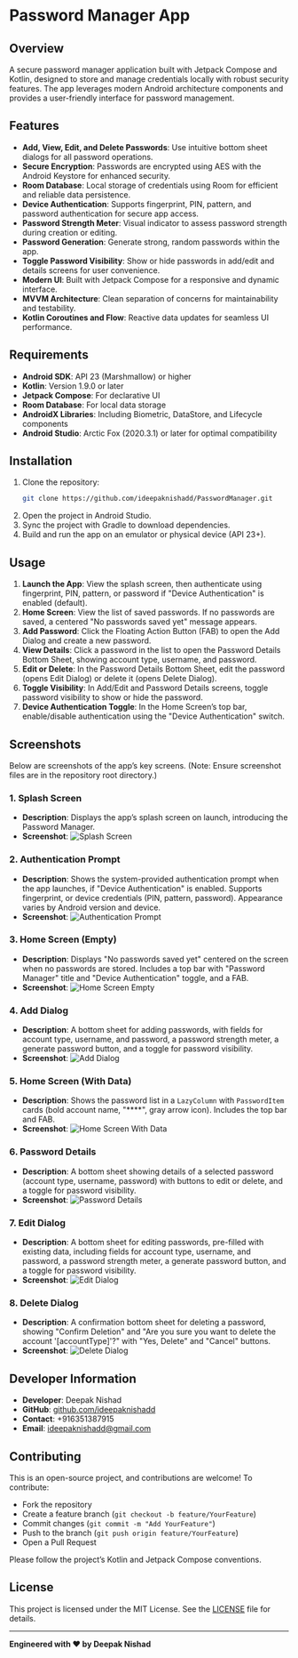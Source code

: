 # Password Manager App

## Overview
A secure password manager application built with Jetpack Compose and Kotlin, designed to store and manage credentials locally with robust security features. The app leverages modern Android architecture components and provides a user-friendly interface for password management.

## Features
- **Add, View, Edit, and Delete Passwords**: Use intuitive bottom sheet dialogs for all password operations.
- **Secure Encryption**: Passwords are encrypted using AES with the Android Keystore for enhanced security.
- **Room Database**: Local storage of credentials using Room for efficient and reliable data persistence.
- **Device Authentication**: Supports fingerprint, PIN, pattern, and password authentication for secure app access.
- **Password Strength Meter**: Visual indicator to assess password strength during creation or editing.
- **Password Generation**: Generate strong, random passwords within the app.
- **Toggle Password Visibility**: Show or hide passwords in add/edit and details screens for user convenience.
- **Modern UI**: Built with Jetpack Compose for a responsive and dynamic interface.
- **MVVM Architecture**: Clean separation of concerns for maintainability and testability.
- **Kotlin Coroutines and Flow**: Reactive data updates for seamless UI performance.

## Requirements
- **Android SDK**: API 23 (Marshmallow) or higher
- **Kotlin**: Version 1.9.0 or later
- **Jetpack Compose**: For declarative UI
- **Room Database**: For local data storage
- **AndroidX Libraries**: Including Biometric, DataStore, and Lifecycle components
- **Android Studio**: Arctic Fox (2020.3.1) or later for optimal compatibility

## Installation
1. Clone the repository:
   ```bash
   git clone https://github.com/ideepaknishadd/PasswordManager.git
   ```
2. Open the project in Android Studio.
3. Sync the project with Gradle to download dependencies.
4. Build and run the app on an emulator or physical device (API 23+).

## Usage
1. **Launch the App**: View the splash screen, then authenticate using fingerprint, PIN, pattern, or password if "Device Authentication" is enabled (default).
2. **Home Screen**: View the list of saved passwords. If no passwords are saved, a centered "No passwords saved yet" message appears.
3. **Add Password**: Click the Floating Action Button (FAB) to open the Add Dialog and create a new password.
4. **View Details**: Click a password in the list to open the Password Details Bottom Sheet, showing account type, username, and password.
5. **Edit or Delete**: In the Password Details Bottom Sheet, edit the password (opens Edit Dialog) or delete it (opens Delete Dialog).
6. **Toggle Visibility**: In Add/Edit and Password Details screens, toggle password visibility to show or hide the password.
7. **Device Authentication Toggle**: In the Home Screen’s top bar, enable/disable authentication using the "Device Authentication" switch.

## Screenshots

Below are screenshots of the app’s key screens. (Note: Ensure screenshot files are in the repository root directory.)

### 1. Splash Screen
- **Description**: Displays the app’s splash screen on launch, introducing the Password Manager.
- **Screenshot**: ![Splash Screen](splash_screen.jpg)

### 2. Authentication Prompt
- **Description**: Shows the system-provided authentication prompt when the app launches, if "Device Authentication" is enabled. Supports fingerprint, or device credentials (PIN, pattern, password). Appearance varies by Android version and device.
- **Screenshot**: ![Authentication Prompt](auth_prompt.jpg)

### 3. Home Screen (Empty)
- **Description**: Displays "No passwords saved yet" centered on the screen when no passwords are stored. Includes a top bar with "Password Manager" title and "Device Authentication" toggle, and a FAB.
- **Screenshot**: ![Home Screen Empty](home_screen_empty.jpg)

### 4. Add Dialog
- **Description**: A bottom sheet for adding passwords, with fields for account type, username, and password, a password strength meter, a generate password button, and a toggle for password visibility.
- **Screenshot**: ![Add Dialog](add_dialog.jpg)

### 5. Home Screen (With Data)
- **Description**: Shows the password list in a `LazyColumn` with `PasswordItem` cards (bold account name, "****", gray arrow icon). Includes the top bar and FAB.
- **Screenshot**: ![Home Screen With Data](home_screen_with_data.jpg)

### 6. Password Details
- **Description**: A bottom sheet showing details of a selected password (account type, username, password) with buttons to edit or delete, and a toggle for password visibility.
- **Screenshot**: ![Password Details](password_details.jpg)

### 7. Edit Dialog
- **Description**: A bottom sheet for editing passwords, pre-filled with existing data, including fields for account type, username, and password, a password strength meter, a generate password button, and a toggle for password visibility.
- **Screenshot**: ![Edit Dialog](edit_dialog.jpg)

### 8. Delete Dialog
- **Description**: A confirmation bottom sheet for deleting a password, showing "Confirm Deletion" and "Are you sure you want to delete the account '[accountType]'?" with "Yes, Delete" and "Cancel" buttons.
- **Screenshot**: ![Delete Dialog](delete_dialog.jpg)

## Developer Information
- **Developer**: Deepak Nishad
- **GitHub**: [github.com/ideepaknishadd](https://github.com/ideepaknishadd)
- **Contact**: +916351387915
- **Email**: [ideepaknishadd@gmail.com](mailto:ideepaknishadd@gmail.com)

## Contributing
This is an open-source project, and contributions are welcome! To contribute:
- Fork the repository
- Create a feature branch (`git checkout -b feature/YourFeature`)
- Commit changes (`git commit -m "Add YourFeature"`)
- Push to the branch (`git push origin feature/YourFeature`)
- Open a Pull Request

Please follow the project’s Kotlin and Jetpack Compose conventions.

## License
This project is licensed under the MIT License. See the [LICENSE](LICENSE) file for details.

---

**Engineered with ❤️ by Deepak Nishad**